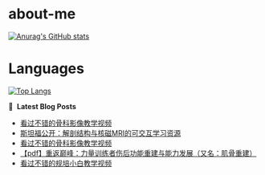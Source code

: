 # about-me
[![Anurag's GitHub stats](https://github-readme-stats.vercel.app/api?username=whitewatercn)](https://github.com/anuraghazra/github-readme-stats)

# Languages
[![Top Langs](https://github-readme-stats.vercel.app/api/top-langs/?username=whitewatercn)](https://github.com/anuraghazra/github-readme-stats)

📕 &nbsp;**Latest Blog Posts**
<!-- BLOG-POST-LIST:START -->
- [看过不错的骨科影像教学视频](https://forum.beginner.center/t/topic/432/8)
- [斯坦福公开：解剖结构与核磁MRI的可交互学习资源](https://forum.beginner.center/t/topic/863/1)
- [看过不错的骨科影像教学视频](https://forum.beginner.center/t/topic/432/7)
- [【pdf】重返巅峰：力量训练者伤后功能重建与能力发展（又名：肌骨重建）](https://forum.beginner.center/t/topic/859/1)
- [看过不错的规培小白教学视频](https://forum.beginner.center/t/topic/803/2)
<!-- BLOG-POST-LIST:END -->
